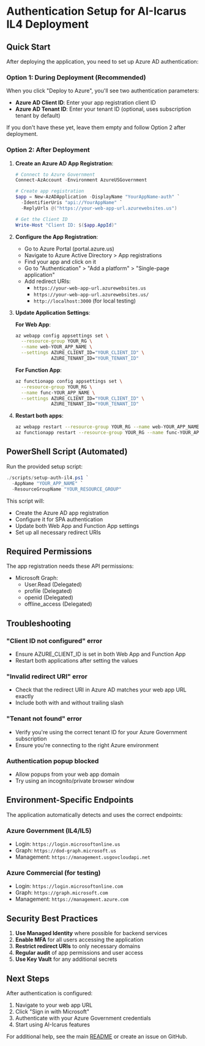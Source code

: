 # Authentication Setup for AI-Icarus IL4 Deployment

## Quick Start

After deploying the application, you need to set up Azure AD authentication:

### Option 1: During Deployment (Recommended)

When you click "Deploy to Azure", you'll see two authentication parameters:
- **Azure AD Client ID**: Enter your app registration client ID
- **Azure AD Tenant ID**: Enter your tenant ID (optional, uses subscription tenant by default)

If you don't have these yet, leave them empty and follow Option 2 after deployment.

### Option 2: After Deployment

1. **Create an Azure AD App Registration**:
   ```powershell
   # Connect to Azure Government
   Connect-AzAccount -Environment AzureUSGovernment
   
   # Create app registration
   $app = New-AzADApplication -DisplayName "YourAppName-auth" `
     -IdentifierUris "api://YourAppName" `
     -ReplyUrls @("https://your-web-app-url.azurewebsites.us")
   
   # Get the Client ID
   Write-Host "Client ID: $($app.AppId)"
   ```

2. **Configure the App Registration**:
   - Go to Azure Portal (portal.azure.us)
   - Navigate to Azure Active Directory > App registrations
   - Find your app and click on it
   - Go to "Authentication" > "Add a platform" > "Single-page application"
   - Add redirect URIs:
     - `https://your-web-app-url.azurewebsites.us`
     - `https://your-web-app-url.azurewebsites.us/`
     - `http://localhost:3000` (for local testing)

3. **Update Application Settings**:
   
   **For Web App**:
   ```bash
   az webapp config appsettings set \
     --resource-group YOUR_RG \
     --name web-YOUR_APP_NAME \
     --settings AZURE_CLIENT_ID="YOUR_CLIENT_ID" \
                AZURE_TENANT_ID="YOUR_TENANT_ID"
   ```
   
   **For Function App**:
   ```bash
   az functionapp config appsettings set \
     --resource-group YOUR_RG \
     --name func-YOUR_APP_NAME \
     --settings AZURE_CLIENT_ID="YOUR_CLIENT_ID" \
                AZURE_TENANT_ID="YOUR_TENANT_ID"
   ```

4. **Restart both apps**:
   ```bash
   az webapp restart --resource-group YOUR_RG --name web-YOUR_APP_NAME
   az functionapp restart --resource-group YOUR_RG --name func-YOUR_APP_NAME
   ```

## PowerShell Script (Automated)

Run the provided setup script:

```powershell
./scripts/setup-auth-il4.ps1 `
  -AppName "YOUR_APP_NAME" `
  -ResourceGroupName "YOUR_RESOURCE_GROUP"
```

This script will:
- Create the Azure AD app registration
- Configure it for SPA authentication
- Update both Web App and Function App settings
- Set up all necessary redirect URIs

## Required Permissions

The app registration needs these API permissions:
- Microsoft Graph:
  - User.Read (Delegated)
  - profile (Delegated)
  - openid (Delegated)
  - offline_access (Delegated)

## Troubleshooting

### "Client ID not configured" error
- Ensure AZURE_CLIENT_ID is set in both Web App and Function App
- Restart both applications after setting the values

### "Invalid redirect URI" error
- Check that the redirect URI in Azure AD matches your web app URL exactly
- Include both with and without trailing slash

### "Tenant not found" error
- Verify you're using the correct tenant ID for your Azure Government subscription
- Ensure you're connecting to the right Azure environment

### Authentication popup blocked
- Allow popups from your web app domain
- Try using an incognito/private browser window

## Environment-Specific Endpoints

The application automatically detects and uses the correct endpoints:

### Azure Government (IL4/IL5)
- Login: `https://login.microsoftonline.us`
- Graph: `https://dod-graph.microsoft.us`
- Management: `https://management.usgovcloudapi.net`

### Azure Commercial (for testing)
- Login: `https://login.microsoftonline.com`
- Graph: `https://graph.microsoft.com`
- Management: `https://management.azure.com`

## Security Best Practices

1. **Use Managed Identity** where possible for backend services
2. **Enable MFA** for all users accessing the application
3. **Restrict redirect URIs** to only necessary domains
4. **Regular audit** of app permissions and user access
5. **Use Key Vault** for any additional secrets

## Next Steps

After authentication is configured:
1. Navigate to your web app URL
2. Click "Sign in with Microsoft"
3. Authenticate with your Azure Government credentials
4. Start using AI-Icarus features

For additional help, see the main [README](README.md) or create an issue on GitHub.